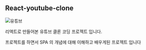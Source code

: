 ## React-youtube-clone

![유튜브](https://user-images.githubusercontent.com/68048248/125558045-e4190349-e0ea-432e-a011-c48bcee7ecb8.gif)

리액트로 만들어본 유튜브 클론 코딩 프로젝트 입니다.

프로젝트를 하면서 SPA 의 개념에 대해 이해하고 배우게된 프로젝트 입니다
